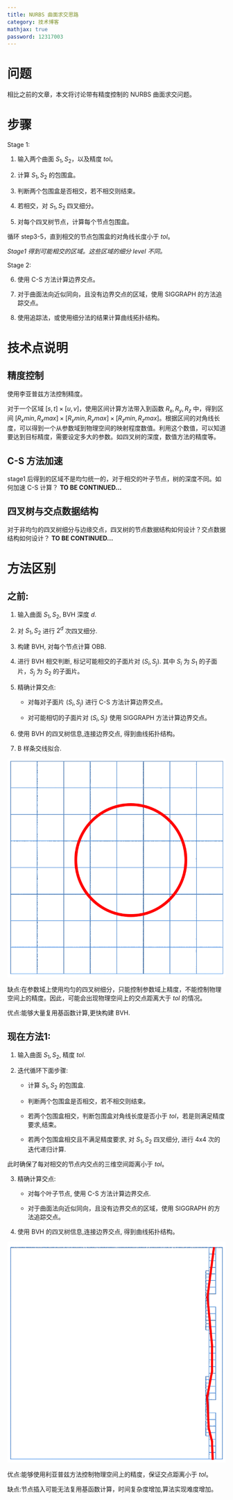 ```yaml
---
title: NURBS 曲面求交思路
category: 技术博客
mathjax: true
password: 12317003
---
```


# 问题
相比之前的文章，本文将讨论带有精度控制的 NURBS 曲面求交问题。

# 步骤

Stage 1:

1. 输入两个曲面 $S_1, S_2$，以及精度 $tol$。

2. 计算 $S_1, S_2$ 的包围盒。

3. 判断两个包围盒是否相交，若不相交则结束。

4. 若相交，对 $S_1, S_2$ 四叉细分。

5. 对每个四叉树节点，计算每个节点包围盒。

循环 step3-5，直到相交的节点包围盒的对角线长度小于 $tol$。

*Stage1 得到可能相交的区域。这些区域的细分 level 不同。*

Stage 2:

6. 使用 C-S 方法计算边界交点。

7. 对于曲面法向近似同向，且没有边界交点的区域，使用 SIGGRAPH 的方法追踪交点。

8. 使用追踪法，或使用细分法的结果计算曲线拓扑结构。




# 技术点说明

## 精度控制

使用李亚普兹方法控制精度。

对于一个区域 $[s,t]\times[u,v]$，使用区间计算方法带入到函数 $R_x, R_y, R_z$ 中，得到区间 $[R_xmin, R_xmax]\times[R_ymin, R_ymax]\times[R_zmin, R_zmax]$。根据区间的对角线长度，可以得到一个从参数域到物理空间的映射程度数值。利用这个数值，可以知道要达到目标精度，需要设定多大的参数。如四叉树的深度，数值方法的精度等。

## C-S 方法加速

stage1 后得到的区域不是均匀统一的，对于相交的叶子节点，树的深度不同。如何加速 C-S 计算？
**TO BE CONTINUED...**

## 四叉树与交点数据结构

对于非均匀的四叉树细分与边缘交点，四叉树的节点数据结构如何设计？交点数据结构如何设计？
**TO BE CONTINUED...**

# 方法区别

## 之前:

1. 输入曲面 $S_1, S_2$, BVH 深度 $d$.

2. 对 $S_1, S_2$ 进行 $2^d$ 次四叉细分.

3. 构建 BVH, 对每个节点计算 OBB.

4. 进行 BVH 相交判断, 标记可能相交的子面片对 $(S_{i}, S_{j})$. 其中 $S_{i}$ 为 $S_1$ 的子面片，$S_{j}$ 为 $S_2$ 的子面片。

5. 精确计算交点:

    - 对每对子面片 $(S_{i}, S_{j})$ 进行 C-S 方法计算边界交点。

    - 对可能相切的子面片对 $(S_{i}, S_{j})$ 使用 SIGGRAPH 方法计算边界交点。

6. 使用 BVH 的四叉树信息,连接边界交点, 得到曲线拓扑结构。


7. B 样条交线拟合.

![old](../images/20240422_tec_SSImethod/exOldHeader.png)

缺点:在参数域上使用均匀的四叉树细分，只能控制参数域上精度，不能控制物理空间上的精度。因此，可能会出现物理空间上的交点距离大于 $tol$ 的情况。

优点:能够大量复用基函数计算,更快构建 BVH.

## 现在方法1:

1. 输入曲面 $S_1, S_2$, 精度 $tol$.

2. 迭代循环下面步骤:

    - 计算 $S_1, S_2$ 的包围盒.

    - 判断两个包围盒是否相交，若不相交则结束。

    - 若两个包围盒相交，判断包围盒对角线长度是否小于 $tol$，若是则满足精度要求,结束。

    - 若两个包围盒相交且不满足精度要求, 对 $S_1, S_2$ 四叉细分, 进行 4x4 次的迭代递归计算.

此时确保了每对相交的节点内交点的三维空间距离小于 $tol$。

3. 精确计算交点:

    - 对每个叶子节点, 使用 C-S 方法计算边界交点.

    - 对于曲面法向近似同向，且没有边界交点的区域，使用 SIGGRAPH 的方法追踪交点。

4. 使用 BVH 的四叉树信息,连接边界交点, 得到曲线拓扑结构。


![new](../images/20240422_tec_SSImethod/exnew.png)

优点:能够使用利亚普兹方法控制物理空间上的精度，保证交点距离小于 $tol$。

缺点:节点插入可能无法复用基函数计算，时间复杂度增加,算法实现难度增加。